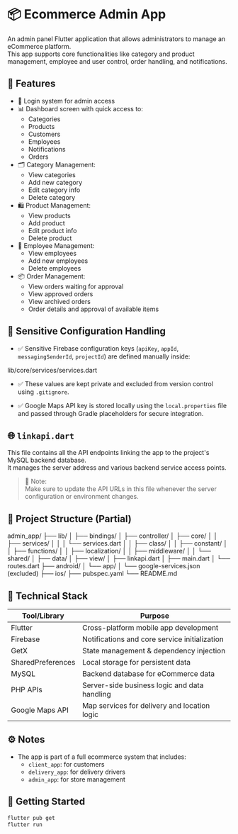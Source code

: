 # 📦 Ecommerce Admin App

An admin panel Flutter application that allows administrators to manage an eCommerce platform.  
This app supports core functionalities like category and product management, employee and user control, order handling, and notifications.

## 🚀 Features

- 🔐 Login system for admin access
- 📊 Dashboard screen with quick access to:
    - Categories
    - Products
    - Customers
    - Employees
    - Notifications
    - Orders
- 🗂 Category Management:
    - View categories
    - Add new category
    - Edit category info
    - Delete category
- 🛍 Product Management:
    - View products
    - Add product
    - Edit product info
    - Delete product
- 👥 Employee Management:
    - View employees
    - Add new employees
    - Delete employees
- 📦 Order Management:
    - View orders waiting for approval
    - View approved orders
    - View archived orders
    - Order details and approval of available items


## 🔐 Sensitive Configuration Handling

- ✅ Sensitive Firebase configuration keys (`apiKey`, `appId`, `messagingSenderId`, `projectId`) are defined manually inside:

lib/core/services/services.dart

- ✅ These values are kept private and excluded from version control using `.gitignore`.

- ✅ Google Maps API key is stored locally using the `local.properties` file and passed through Gradle placeholders for secure integration.

## 🌐 `linkapi.dart`

This file contains all the API endpoints linking the app to the project's MySQL backend database.  
It manages the server address and various backend service access points.

> 🔄 Note:  
> Make sure to update the API URLs in this file whenever the server configuration or environment changes.

## 📁 Project Structure (Partial)

admin_app/
├── lib/
│ ├── bindings/
│ ├── controller/
│ ├── core/
│ │ ├── services/
│ │ │ └── services.dart
│ │ ├── class/
│ │ ├── constant/
│ │ ├── functions/
│ │ ├── localization/
│ │ ├── middleware/
│ │ └── shared/
│ ├── data/
│ ├── view/
│ ├── linkapi.dart
│ ├── main.dart
│ └── routes.dart
├── android/
│ └── app/
│ └── google-services.json (excluded)
├── ios/
├── pubspec.yaml
└── README.md


## 🧰 Technical Stack

| Tool/Library      | Purpose                                       |
|-------------------|-----------------------------------------------|
| Flutter           | Cross-platform mobile app development         |
| Firebase          | Notifications and core service initialization |
| GetX              | State management & dependency injection       |
| SharedPreferences | Local storage for persistent data             |
| MySQL             | Backend database for eCommerce data           |
| PHP APIs          | Server-side business logic and data handling  |
| Google Maps API   | Map services for delivery and location logic  |


## ⚙️ Notes

- The app is part of a full ecommerce system that includes:
    - `client_app`: for customers
    - `delivery_app`: for delivery drivers
    - `admin_app`: for store management

## 🚀 Getting Started

```bash
flutter pub get
flutter run